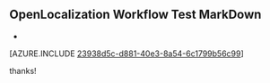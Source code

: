 ## OpenLocalization Workflow Test MarkDown
* 

[AZURE.INCLUDE [23938d5c-d881-40e3-8a54-6c1799b56c99](calleeMd1.md)]

 
thanks!